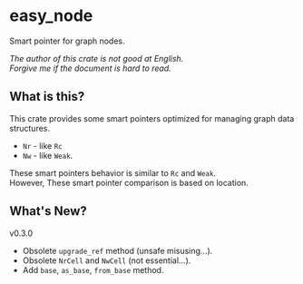 easy_node
===

Smart pointer for graph nodes.

*The author of this crate is not good at English.*  
*Forgive me if the document is hard to read.*

## What is this?

This crate provides some smart pointers optimized for
managing graph data structures. 

* `Nr` - like `Rc`
* `Nw` - like `Weak`.

These smart pointers behavior is similar to `Rc` and `Weak`.<br/>
However, These smart pointer comparison is based on location.

## What's New?

v0.3.0
* Obsolete `upgrade_ref` method (unsafe misusing...).
* Obsolete `NrCell` and `NwCell` (not essential...).
* Add `base`, `as_base`, `from_base` method.
